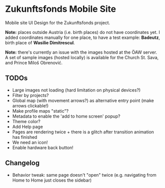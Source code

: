 # Zukunftsfonds Mobile Site

Mobile site UI Design for the Zukunftsfonds project.

__Note:__ places outside Austria (i.e. birth places) do not have coordinates yet. I added coordinates 
manually for one place, to have a test example: __Badeutz__, birth place of __Wasilie Dimitrescul__.

__Note:__ there's currently an issue with the images hosted at the ÖAW server. A set of sample images
(hosted locally) is available for the Church St. Sava, and Prince Miloš Obrenović. 

## TODOs

- Large images not loading (hard limitation on physical devices?)
- Filter by projects?
- Global map (with movement arrows?) as alternative entry point (make arrows clickable!)
- Make profile maps "static"?
- Metadata to enable the 'add to home screen' popup?
- Theme color?
- Add Help page
- Pages are rendering twice + there is a glitch after transition animation has finished
- We need an icon!
- Enable hardware back button!

## Changelog

- Behavior tweak: same page doesn't "open" twice (e.g. navigating from Home to Home just closes the sidebar)
